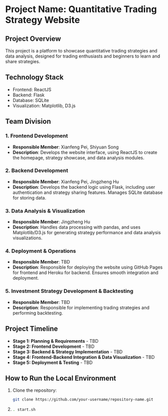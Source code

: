 # Project Name: Quantitative Trading Strategy Website
 
## Project Overview
This project is a platform to showcase quantitative trading strategies and data analysis, designed for trading enthusiasts and beginners to learn and share strategies.
 
## Technology Stack
- Frontend: ReactJS
- Backend: Flask
- Database: SQLite
- Visualization: Matplotlib, D3.js
 
## Team Division
### 1. Frontend Development
- **Responsible Member**: Xianfeng Pei, Shiyuan Song
- **Description**: Develops the website interface, using ReactJS to create the homepage, strategy showcase, and data analysis modules.
 
### 2. Backend Development
- **Responsible Member**: Xianfeng Pei, Jingzheng Hu
- **Description**: Develops the backend logic using Flask, including user authentication and strategy sharing features. Manages SQLite database for storing data.
 
### 3. Data Analysis & Visualization
- **Responsible Member**: Jingzheng Hu
- **Description**: Handles data processing with pandas, and uses Matplotlib/D3.js for generating strategy performance and data analysis visualizations.
 
### 4. Deployment & Operations
- **Responsible Member**: TBD
- **Description**: Responsible for deploying the website using GitHub Pages for frontend and Heroku for backend. Ensures smooth integration and deployment.
 
### 5. Investment Strategy Development & Backtesting
- **Responsible Member**: TBD
- **Description**: Responsible for implementing trading strategies and performing backtesting.
 
## Project Timeline
- **Stage 1: Planning & Requirements** - TBD
- **Stage 2: Frontend Development** - TBD
- **Stage 3: Backend & Strategy Implementation** - TBD
- **Stage 4: Frontend-Backend Integration & Data Visualization** - TBD
- **Stage 5: Deployment & Testing** - TBD
 
## How to Run the Local Environment
1. Clone the repository:
   ```bash
   git clone https://github.com/your-username/repository-name.git
2. 
   ```bash
   . start.sh